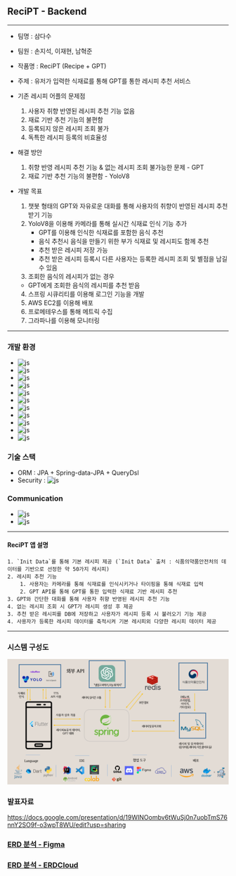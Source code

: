 ## ReciPT - Backend

---

- 팀명 : 삼다수

- 팀원 : 손지석, 이재현, 남혁준

- 작품명 : ReciPT (Recipe + GPT)

- 주제 : 유저가 입력한 식재료를 통해 GPT를 통한 레시피 추천 서비스

- 기존 레시피 어플의 문제점
  1. 사용자 취향 반영된 레시피 추천 기능 없음
  2. 재료 기반 추천 기능의 불편함
  3. 등록되지 않은 레시피 조회 불가
  4. 독특한 레시피 등록의 비효율성

- 해결 방안
  1. 취향 반영 레시피 추천 기능 & 없는 레시피 조회 불가능한 문제 - GPT
  2. 재료 기반 추천 기능의 불편함 - YoloV8

- 개발 목표
  1. 챗봇 형태의 GPT와 자유로운 대화를 통해 사용자의 취향이 반영된 레시피 추천 받기 기능
  2. YoloV8을 이용해 카메라를 통해 실시간 식재료 인식 기능 추가
     - GPT를 이용해 인식한 식재료를 포함한 음식 추천
     - 음식 추천시 음식을 만들기 위한 부가 식재료 및 레시피도 함께 추천 
     - 추천 받은 레시피 저장 가능 
     - 추천 받은 레시피 등록시 다른 사용자는 등록한 레시피 조회 및 별점을 남길 수 있음
  4. 조회한 음식의 레시피가 없는 경우
    - GPT에게 조회한 음식의 레시피를 추천 받음
  4. 스프링 시큐리티를 이용해 로그인 기능을 개발
  5. AWS EC2를 이용해 배포
  6. 프로메테우스를 통해 메트릭 수집
  7. 그라파나를 이용해 모니터링

---

### 개발 환경

- ![js](https://img.shields.io/badge/Java-ED8B00?style=for-the-badge&logo=openjdk&logoColor=white)
- ![js](https://img.shields.io/badge/OpenJDK-white?style=for-the-badge&logo=OpenJDK&logoColor=black)
- ![js](https://img.shields.io/badge/JUnit5-black?style=for-the-badge&logo=JUnit5&logoColor=white)
- ![js](https://img.shields.io/badge/Spring-6DB33F?style=for-the-badge&logo=spring&logoColor=white)
- ![js](https://img.shields.io/badge/MySQL-00000F?style=for-the-badge&logo=mysql&logoColor=white)
- ![js](https://img.shields.io/badge/Gradle-02303A.svg?style=for-the-badge&logo=Gradle&logoColor=white)
- ![js](https://img.shields.io/badge/Hibernate-59666C?style=for-the-badge&logo=Hibernate&logoColor=white)
- ![js](https://img.shields.io/badge/docker-%230db7ed.svg?style=for-the-badge&logo=docker&logoColor=white)
- ![js](https://img.shields.io/badge/Amazon_AWS-FF9900?style=for-the-badge&logo=amazonaws&logoColor=white)
- ![js](https://img.shields.io/badge/IntelliJ_IDEA-000000.svg?style=for-the-badge&logo=intellij-idea&logoColor=white)
- ![js](https://img.shields.io/badge/GIT-E44C30?style=for-the-badge&logo=git&logoColor=white)

### 기술 스택

- ORM : JPA + Spring-data-JPA + QueryDsl
- Security : ![js](https://img.shields.io/badge/Spring_Security-6DB33F?style=for-the-badge&logo=Spring-Security&logoColor=white)

### Communication

- ![js](https://img.shields.io/badge/Discord-7289DA?style=for-the-badge&logo=discord&logoColor=white)
- ![js](https://img.shields.io/badge/GitHub-100000?style=for-the-badge&logo=github&logoColor=white)

---

#### ReciPT 앱 설명

```
1. `Init Data`를 통해 기본 레시피 제공 (`Init Data` 출처 : 식품의약품안전처의 데이터를 기반으로 선정한 약 50가지 레시피)
2. 레시피 추천 기능
    1. 사용자는 카메라를 통해 식재료를 인식시키거나 타이핑을 통해 식재료 입력
    2. GPT API를 통해 GPT를 통한 입력한 식재료 기반 레시피 추천 
3. GPT와 간단한 대화를 통해 사용자 취향 반영된 레시피 추천 기능
4. 없는 레시피 조회 시 GPT가 레시피 생성 후 제공
3. 추천 받은 레시피를 DB에 저장하고 사용자가 레시피 등록 시 불러오기 기능 제공
4. 사용자가 등록한 레시피 데이터를 축적시켜 기본 레시피외 다양한 레시피 데이터 제공
```

---

### 시스템 구성도
![](SystemConfigDiagram.png)

### 발표자료
https://docs.google.com/presentation/d/19WINOombv6tWuSj0n7uobTmS76nnY2SO9f-o3wpT8WU/edit?usp=sharing

### [ERD 분석 - Figma](https://www.figma.com/file/rJlqqSI2Ssyokn2VRqT2z3/ReciPT-%EB%B6%84%EC%84%9D?type=whiteboard&node-id=0-1&t=0inp0EkyTL42uJTP-0)

### [ERD 분석 - ERDCloud](https://www.erdcloud.com/d/Q7WxraMMoDsuDJS3j)
